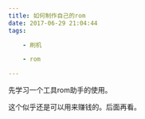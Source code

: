```yaml
---
title: 如何制作自己的rom
date: 2017-06-29 21:04:44
tags:

	- 刷机

	- rom

---
```


先学习一个工具rom助手的使用。

这个似乎还是可以用来赚钱的。后面再看。

